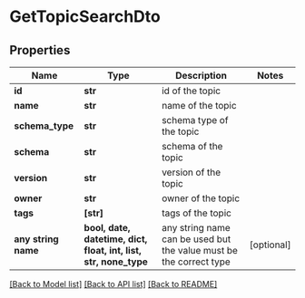 # GetTopicSearchDto


## Properties
Name | Type | Description | Notes
------------ | ------------- | ------------- | -------------
**id** | **str** | id of the topic | 
**name** | **str** | name of the topic | 
**schema_type** | **str** | schema type of the topic | 
**schema** | **str** | schema of the topic | 
**version** | **str** | version of the topic | 
**owner** | **str** | owner of the topic | 
**tags** | **[str]** | tags of the topic | 
**any string name** | **bool, date, datetime, dict, float, int, list, str, none_type** | any string name can be used but the value must be the correct type | [optional]

[[Back to Model list]](../README.md#documentation-for-models) [[Back to API list]](../README.md#documentation-for-api-endpoints) [[Back to README]](../README.md)


